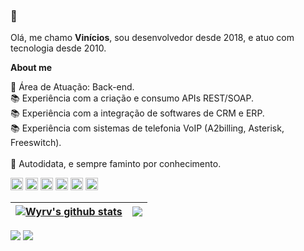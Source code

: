 ### 👋

Olá, me chamo **Vinícios**, sou desenvolvedor desde 2018, e atuo com tecnologia desde 2010.

**About me**

💬 Área de Atuação: Back-end. <BR>
📚 Experiência com a criação e consumo APIs REST/SOAP. <BR>
📚 Experiência com a integração de softwares de CRM e ERP. <BR>
📚 Experiência com sistemas de telefonia VoIP (A2billing, Asterisk, Freeswitch). <BR><BR>
📒 Autodidata, e sempre faminto por conhecimento.

<code><img height="20" alt="PHP" src="https://cdn.jsdelivr.net/gh/devicons/devicon/icons/php/php-plain.svg"></code>
<code><img height="20" alt="HTML" src="https://cdn.jsdelivr.net/gh/devicons/devicon/icons/html5/html5-original.svg"></code>
<code><img height="20" alt="C" src="https://cdn.jsdelivr.net/gh/devicons/devicon/icons/c/c-plain.svg"></code>
<code><img height="20" alt="C++" src="https://cdn.jsdelivr.net/gh/devicons/devicon/icons/cplusplus/cplusplus-plain.svg"></code>
<code><img height="20" alt="MySQL" src="https://cdn.jsdelivr.net/gh/devicons/devicon/icons/mysql/mysql-original-wordmark.svg"></code>
<code><img height="20" alt="Shell" src="https://cdn.jsdelivr.net/gh/devicons/devicon/icons/bash/bash-original.svg"></code>    

| <a href="https://github.com/Wyrv/github-readme-stats"><img align="center" src="https://github-readme-stats.vercel.app/api?username=Wyrv&show_icons=true&include_all_commits=true&theme=dracula&hide_border=true" alt="Wyrv's github stats" /></a> | <a href="https://github.com/wyrv/github-readme-stats"><img align="center" src="https://github-readme-stats.vercel.app/api/top-langs/?username=wyrv&layout=compact&theme=dracula&hide_border=true" /></a> |
| ------------- | ------------- |

<div> 
  <a href = "mailto:contato@v.araujo1989@gmail.com"><img src="https://img.shields.io/badge/Gmail-D14836?style=for-the-badge&logo=gmail&logoColor=white" target="_blank"></a>
  <a href="https://www.linkedin.com/in/vinicios-araujo-8438a228/" target="_blank"><img src="https://img.shields.io/badge/-LinkedIn-%230077B5?style=for-the-badge&logo=linkedin&logoColor=white" target="_blank"></a> 
 
</div>
